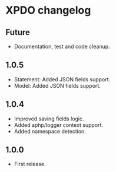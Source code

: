 # XPDO changelog

## Future
* Documentation, test and code cleanup.

## 1.0.5

* Statement: Added JSON fields support.
* Model: Added JSON fields support.

## 1.0.4

* Improved saving fields logic.
* Added aphp/logger context support.
* Added namespace detection.

## 1.0.0 
* First release.